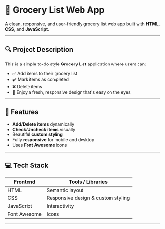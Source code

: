 # 🛒 Grocery List Web App

A clean, responsive, and user-friendly grocery list web app built with **HTML**, **CSS**, and **JavaScript**.

---

## 🔍 Project Description

This is a simple to-do style **Grocery List** application where users can:
- ✅ Add items to their grocery list
- ✔️ Mark items as completed
- ❌ Delete items
- 🌿 Enjoy a fresh, responsive design that's easy on the eyes

---

## 🚀 Features

- **Add/Delete items** dynamically
- **Check/Uncheck items** visually
- Beautiful **custom styling**
- Fully **responsive** for mobile and desktop
- Uses **Font Awesome** icons

---

## 💻 Tech Stack

| Frontend     | Tools / Libraries                  |
|--------------|------------------------------------|
| HTML         | Semantic layout                    |
| CSS          | Responsive design & custom styling |
| JavaScript   | Interactivity                      |
| Font Awesome | Icons                              |

---